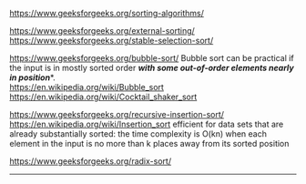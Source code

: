https://www.geeksforgeeks.org/sorting-algorithms/

https://www.geeksforgeeks.org/external-sorting/
https://www.geeksforgeeks.org/stable-selection-sort/

https://www.geeksforgeeks.org/bubble-sort/  Bubble sort can be practical if the input is in mostly sorted order ***with some out-of-order elements nearly in position****.\
https://en.wikipedia.org/wiki/Bubble_sort \
https://en.wikipedia.org/wiki/Cocktail_shaker_sort

https://www.geeksforgeeks.org/recursive-insertion-sort/ \
https://en.wikipedia.org/wiki/Insertion_sort   efficient for data sets that are already substantially sorted: the time complexity is O(kn) when each element in the input is no more than k places away from its sorted position


https://www.geeksforgeeks.org/radix-sort/


---------------------------------------------------------------------------------------------------------------------


